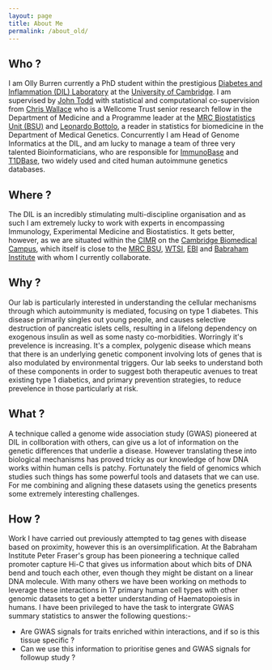 ```yaml
---
layout: page
title: About Me
permalink: /about_old/
---
```


## Who ?

I am Olly Burren currently a PhD student within the prestigious [Diabetes and Inflammation (DIL) Laboratory](https://www-gene.cimr.cam.ac.uk/) at the [University of Cambridge](http://www.cam.ac.uk/). I am supervised by <a href="https://en.wikipedia.org/wiki/John_A._Todd_(biologist)">John Todd</a> with statistical and computational co-supervision from <a href="http://chr1swallace.github.io/">Chris Wallace</a> who is a Wellcome Trust senior research fellow in the Department of Medicine and a Programme leader at the [MRC Biostatistics Unit (BSU)](http://www.mrc-bsu.cam.ac.uk/) and [Leonardo Bottolo](https://scholar.google.co.uk/citations?user=nNBd7i0AAAAJ&hl=en), a reader in statistics for biomedicine in the Department of Medical Genetics. Concurrently I am Head of Genome Informatics at the DIL, and am lucky to manage a team of three very talented Bioinformaticians, who are responsible for [ImmunoBase](http://www.immunobase.org) and [T1DBase](http://www.t1dbase.org), two widely used and cited human autoimmune genetics databases. 

## Where ?

The DIL is an incredibly stimulating  multi-discipline organisation and as such I am extremely lucky to work with experts in encompassing Immunology, Experimental Medicine and Biostatistics. It gets better, however, as we are situated within the [CIMR](http://www.cimr.cam.ac.uk) on the [Cambridge Biomedical Campus](http://cambridge-biomedical.com/), which itself is close to the [MRC BSU](http://www.mrc-bsu.cam.ac.uk/), [WTSI](http://www.sanger.ac.uk/),  [EBI](http://www.ebi.ac.uk) and [Babraham Institute](http://www.babraham.ac.uk/) with whom I currently collaborate.

## Why ?

Our lab is particularly interested in understanding the cellular mechanisms through which autoimmunity is mediated, focusing on type 1 diabetes. This disease primarily singles out young people, and causes selective destruction of pancreatic islets cells, resulting in a lifelong dependency on exogenous insulin as well as some nasty co-morbidities. Worringly it's prevelence is increasing. It's a complex, polygenic disease  which means that there is an underlying genetic component involving lots of genes that is also modulated by environmental triggers. Our lab seeks to understand both of these components in order to suggest both therapeutic avenues to treat existing type 1 diabetics, and primary prevention strategies, to reduce prevelence in those particularly at risk. 

## What ?

A technique called a genome wide association study (GWAS) pioneered at DIL in collboration with others, can give us a lot of information on the genetic differences that underlie a disease. However translating these into biological mechanisms has proved tricky as our knowledge of how DNA works within human cells is patchy. Fortunately the field of genomics which studies such things has some powerful tools and datasets that we can use. For  me combining and aligning these datasets using the genetics presents some extremely interesting challenges.   

## How ?

Work I have carried out previously attempted to tag genes with disease based on proximity, however this is an oversimplification. At the Babraham Institute Peter Fraser's group has been pioneering a technique called promoter capture Hi-C that gives us information about which bits of DNA bend and touch each other, even though they might be distant on a linear DNA molecule. With many others we have been working on methods to leverage these interactions in 17 primary human cell types with other genomic datasets to get a better understanding of Haematopoiesis in humans. I have been privileged to have the task to intergrate GWAS summary statistics to answer the following questions:-

  * Are GWAS signals for traits enriched within interactions, and if so is this tissue specific ?
  * Can we use this information to prioritise genes and GWAS signals for followup study ?
